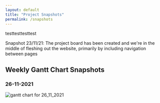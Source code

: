```yaml
---
layout: default
title: "Project Snapshots"
permalink: /snapshots
---
```


testtesttesttest

Snapshot 23/11/21:
The project board has been created and we're in the middle of fleshing out the
website, primarily by including navigation between pages

## Weekly Gantt Chart Snapshots

### 26-11-2021

![gantt chart for 26_11_2021](/img/gantt_26_11_2021.png)
